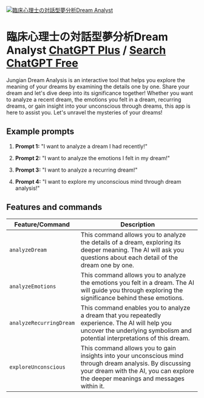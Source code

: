 
[![臨床心理士の対話型夢分析Dream Analyst](https://files.oaiusercontent.com/file-Zcu1BuoPo8arTHpVsYYel1Xe?se=2123-10-17T10%3A03%3A21Z&sp=r&sv=2021-08-06&sr=b&rscc=max-age%3D31536000%2C%20immutable&rscd=attachment%3B%20filename%3D61bb3fd3-0bcc-46d9-be1f-b75b3d29a42d.png&sig=GFlljeQtmKiN1jqg9/CK/IfZErWjHLKQJkbfordOjYc%3D)](https://chat.openai.com/g/g-Huf4BIzQG-lin-chuang-xin-li-shi-nodui-hua-xing-meng-fen-xi-dream-analyst)

# 臨床心理士の対話型夢分析Dream Analyst [ChatGPT Plus](https://chat.openai.com/g/g-Huf4BIzQG-lin-chuang-xin-li-shi-nodui-hua-xing-meng-fen-xi-dream-analyst) / [Search ChatGPT Free](https://gptcall.net/index.html#/?search=%E8%87%A8%E5%BA%8A%E5%BF%83%E7%90%86%E5%A3%AB%E3%81%AE%E5%AF%BE%E8%A9%B1%E5%9E%8B%E5%A4%A2%E5%88%86%E6%9E%90Dream%20Analyst)

Jungian Dream Analysis is an interactive tool that helps you explore the meaning of your dreams by examining the details one by one. Share your dream and let's dive deep into its significance together! Whether you want to analyze a recent dream, the emotions you felt in a dream, recurring dreams, or gain insight into your unconscious through dreams, this app is here to assist you. Let's unravel the mysteries of your dreams!

## Example prompts

1. **Prompt 1:** "I want to analyze a dream I had recently!"

2. **Prompt 2:** "I want to analyze the emotions I felt in my dream!"

3. **Prompt 3:** "I want to analyze a recurring dream!"

4. **Prompt 4:** "I want to explore my unconscious mind through dream analysis!"


## Features and commands

| Feature/Command | Description |
| --- | --- |
| `analyzeDream` | This command allows you to analyze the details of a dream, exploring its deeper meaning. The AI will ask you questions about each detail of the dream one by one. |
| `analyzeEmotions` | This command allows you to analyze the emotions you felt in a dream. The AI will guide you through exploring the significance behind these emotions. |
| `analyzeRecurringDream` | This command enables you to analyze a dream that you repeatedly experience. The AI will help you uncover the underlying symbolism and potential interpretations of this dream. |
| `exploreUnconscious` | This command allows you to gain insights into your unconscious mind through dream analysis. By discussing your dream with the AI, you can explore the deeper meanings and messages within it. |



